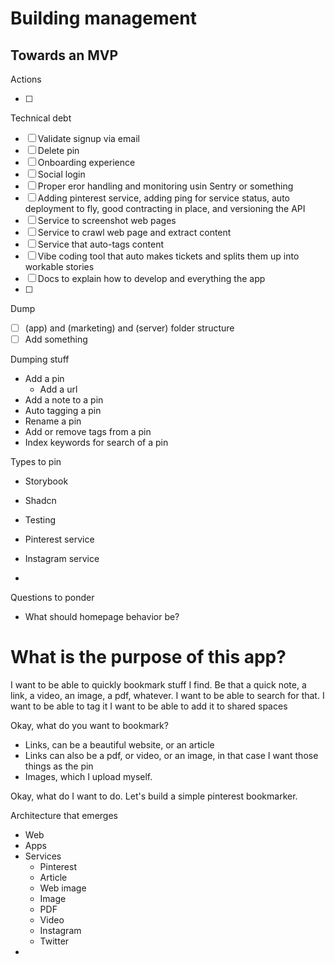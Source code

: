 # Building management

## Towards an MVP

Actions

- [ ]

Technical debt

- [ ] Validate signup via email
- [ ] Delete pin
- [ ] Onboarding experience
- [ ] Social login
- [ ] Proper eror handling and monitoring usin Sentry or something
- [ ] Adding pinterest service, adding ping for service status, auto deployment to fly, good contracting in place, and versioning the API
- [ ] Service to screenshot web pages
- [ ] Service to crawl web page and extract content
- [ ] Service that auto-tags content
- [ ] Vibe coding tool that auto makes tickets and splits them up into workable stories
- [ ] Docs to explain how to develop and everything the app
- [ ]

Dump

- [ ] (app) and (marketing) and (server) folder structure
- [ ] Add something

Dumping stuff

- Add a pin
  - Add a url
- Add a note to a pin
- Auto tagging a pin
- Rename a pin
- Add or remove tags from a pin
- Index keywords for search of a pin

Types to pin

- Storybook
- Shadcn
- Testing

- Pinterest service
- Instagram service
-

Questions to ponder

- What should homepage behavior be?

# What is the purpose of this app?

I want to be able to quickly bookmark stuff I find. Be that a quick note, a link, a video, an image, a pdf, whatever.
I want to be able to search for that.
I want to be able to tag it
I want to be able to add it to shared spaces

Okay, what do you want to bookmark?

- Links, can be a beautiful website, or an article
- Links can also be a pdf, or video, or an image, in that case I want those things as the pin
- Images, which I upload myself.

Okay, what do I want to do.
Let's build a simple pinterest bookmarker.

Architecture that emerges

- Web
- Apps
- Services
  - Pinterest
  - Article
  - Web image
  - Image
  - PDF
  - Video
  - Instagram
  - Twitter
-
